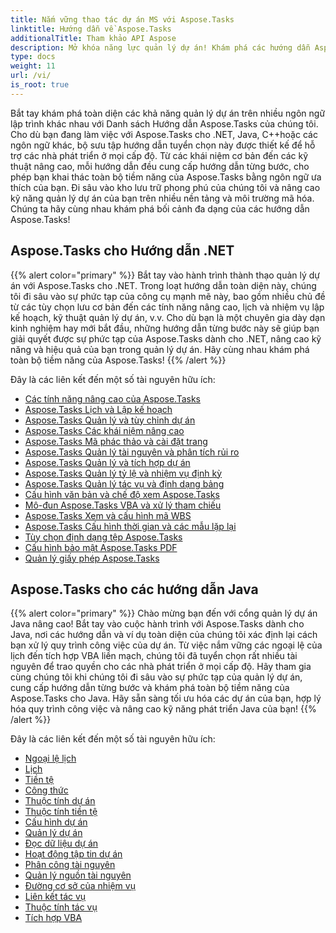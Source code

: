 ```yaml
---
title: Nắm vững thao tác dự án MS với Aspose.Tasks
linktitle: Hướng dẫn về Aspose.Tasks
additionalTitle: Tham khảo API Aspose
description: Mở khóa năng lực quản lý dự án! Khám phá các hướng dẫn Aspose.Tasks dành cho .NET, Java, C++, v.v. Nâng cao kỹ năng của bạn trên nhiều ngôn ngữ một cách dễ dàng.
type: docs
weight: 11
url: /vi/
is_root: true
---
```


Bắt tay khám phá toàn diện các khả năng quản lý dự án trên nhiều ngôn ngữ lập trình khác nhau với Danh sách Hướng dẫn Aspose.Tasks của chúng tôi. Cho dù bạn đang làm việc với Aspose.Tasks cho .NET, Java, C++hoặc các ngôn ngữ khác, bộ sưu tập hướng dẫn tuyển chọn này được thiết kế để hỗ trợ các nhà phát triển ở mọi cấp độ. Từ các khái niệm cơ bản đến các kỹ thuật nâng cao, mỗi hướng dẫn đều cung cấp hướng dẫn từng bước, cho phép bạn khai thác toàn bộ tiềm năng của Aspose.Tasks bằng ngôn ngữ ưa thích của bạn. Đi sâu vào kho lưu trữ phong phú của chúng tôi và nâng cao kỹ năng quản lý dự án của bạn trên nhiều nền tảng và môi trường mã hóa. Chúng ta hãy cùng nhau khám phá bối cảnh đa dạng của các hướng dẫn Aspose.Tasks!

## Aspose.Tasks cho Hướng dẫn .NET
{{% alert color="primary" %}}
Bắt tay vào hành trình thành thạo quản lý dự án với Aspose.Tasks cho .NET. Trong loạt hướng dẫn toàn diện này, chúng tôi đi sâu vào sự phức tạp của công cụ mạnh mẽ này, bao gồm nhiều chủ đề từ các tùy chọn lưu cơ bản đến các tính năng nâng cao, lịch và nhiệm vụ lập kế hoạch, kỹ thuật quản lý dự án, v.v. Cho dù bạn là một chuyên gia dày dạn kinh nghiệm hay mới bắt đầu, những hướng dẫn từng bước này sẽ giúp bạn giải quyết được sự phức tạp của Aspose.Tasks dành cho .NET, nâng cao kỹ năng và hiệu quả của bạn trong quản lý dự án. Hãy cùng nhau khám phá toàn bộ tiềm năng của Aspose.Tasks!
{{% /alert %}}

Đây là các liên kết đến một số tài nguyên hữu ích:
 
- [Các tính năng nâng cao của Aspose.Tasks](./net/advanced-features/)
- [Aspose.Tasks Lịch và Lập kế hoạch](./net/calendar-scheduling/)
- [Aspose.Tasks Quản lý và tùy chỉnh dự án](./net/tasks-project-management/)
- [Aspose.Tasks Các khái niệm nâng cao](./net/advanced-concepts/)
- [Aspose.Tasks Mã phác thảo và cài đặt trang](./net/outline-code-page-settings/)
- [Aspose.Tasks Quản lý tài nguyên và phân tích rủi ro](./net/resource-risk-analysis/)
- [Aspose.Tasks Quản lý và tích hợp dự án](./net/project-management-integration/)
- [Aspose.Tasks Quản lý tỷ lệ và nhiệm vụ định kỳ](./net/rate-recurring-tasks/)
- [Aspose.Tasks Quản lý tác vụ và định dạng bảng](./net/task-table-management/)
- [Cấu hình văn bản và chế độ xem Aspose.Tasks](./net/text-view-configuration/)
- [Mô-đun Aspose.Tasks VBA và xử lý tham chiếu](./net/vba-module-reference/)
- [Aspose.Tasks Xem và cấu hình mã WBS](./net/view-wbs-code-configuration/)
- [Aspose.Tasks Cấu hình thời gian và các mẫu lặp lại](./net/time-recurrence-configuration/)
- [Tùy chọn định dạng tệp Aspose.Tasks](./net/file-format-options/)
- [Cấu hình bảo mật Aspose.Tasks PDF](./net/pdf-security-configuration/)
- [Quản lý giấy phép Aspose.Tasks](./net/license-management/)

## Aspose.Tasks cho các hướng dẫn Java
{{% alert color="primary" %}}
Chào mừng bạn đến với cổng quản lý dự án Java nâng cao! Bắt tay vào cuộc hành trình với Aspose.Tasks dành cho Java, nơi các hướng dẫn và ví dụ toàn diện của chúng tôi xác định lại cách bạn xử lý quy trình công việc của dự án. Từ việc nắm vững các ngoại lệ của lịch đến tích hợp VBA liền mạch, chúng tôi đã tuyển chọn rất nhiều tài nguyên để trao quyền cho các nhà phát triển ở mọi cấp độ. Hãy tham gia cùng chúng tôi khi chúng tôi đi sâu vào sự phức tạp của quản lý dự án, cung cấp hướng dẫn từng bước và khám phá toàn bộ tiềm năng của Aspose.Tasks cho Java. Hãy sẵn sàng tối ưu hóa các dự án của bạn, hợp lý hóa quy trình công việc và nâng cao kỹ năng phát triển Java của bạn!
{{% /alert %}}

Đây là các liên kết đến một số tài nguyên hữu ích:

- [Ngoại lệ lịch](./java/calendar-exceptions/)
- [Lịch](./java/calendars/)
- [Tiền tệ](./java/currency/)
- [Công thức](./java/formulas/)
- [Thuộc tính dự án](./java/project-properties/)
- [Thuộc tính tiền tệ](./java/currency-properties/)
- [Cấu hình dự án](./java/project-configuration/)
- [Quản lý dự án](./java/project-management/)
- [Đọc dữ liệu dự án](./java/project-data-reading/)
- [Hoạt động tập tin dự án](./java/project-file-operations/)
- [Phân công tài nguyên](./java/resource-assignments/)
- [Quản lý nguồn tài nguyên](./java/resource-management/)
- [Đường cơ sở của nhiệm vụ](./java/task-baselines/)
- [Liên kết tác vụ](./java/task-links/)
- [Thuộc tính tác vụ](./java/task-properties/)
- [Tích hợp VBA](./java/vba-integration/)